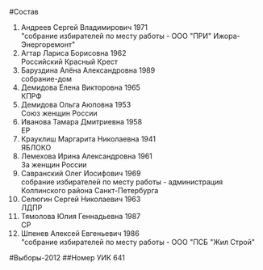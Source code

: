 #Состав
1. Андреев Сергей Владимирович 1971   
    "собрание избирателей по месту работы - ООО "ПРИ" Ижора- Энергоремонт"
2. Агтар Лариса Борисовна 1962   
    Российский Красный Крест
3. Баруздина Алёна Александровна 1989   
    собрание-дом
4. Демидова Елена Викторовна 1965   
    КПРФ
5. Демидова Ольга Аюповна 1953   
    Союз женщин России
6. Иванова Тамара Дмитриевна 1958   
    ЕР
7. Крауклиш Маргарита Николаевна 1941   
    ЯБЛОКО
8. Лемехова Ирина Александровна 1961   
    За женщин России
9. Савранский Олег Иосифович 1969   
    собрание избирателей по месту работы - администрация Колпинского района Санкт-Петербурга
10. Селюгин Сергей Николаевич 1963   
    ЛДПР
11. Тямолова Юлия Геннадьевна 1987   
    СР
12. Шпенев Алексей Евгеньевич 1986   
    "собрание избирателей по месту работы - ООО "ПСБ "Жил Строй"

#Выборы-2012
##Номер УИК
641